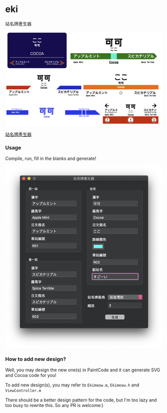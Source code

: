 # eki
站名牌產生器

![banner](eki-banner.png)

[站名牌產生器]()

### Usage

Compile, run, fill in the blanks and generate!

![interface](eki-interface.png)

### How to add new design?

Well, you may design the new one(s) in PaintCode and it can generate SVG and Cocoa code for you!

To add new design(s), you may refer to `Ekimeow.m`, `Ekimeow.h` and `ViewController.m`

There should be a better design pattern for the code, but I'm too lazy and too busy to rewrite this. So any PR is welcome:)
